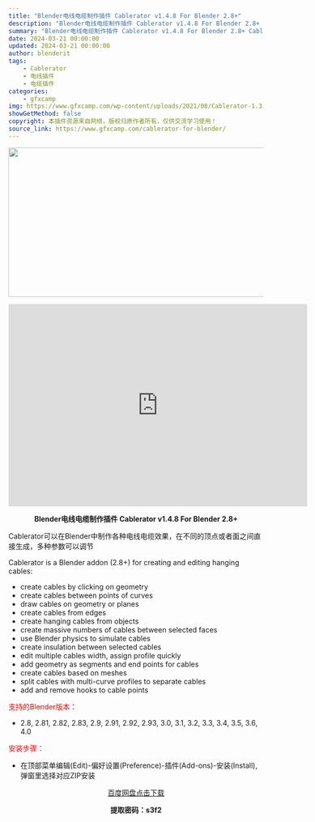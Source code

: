 ```yaml
---
title: "Blender电线电缆制作插件 Cablerator v1.4.8 For Blender 2.8+"
description: "Blender电线电缆制作插件 Cablerator v1.4.8 For Blender 2.8+ Cablerator可以在Blender中制作各种电线电缆效果，在不同的顶点或者面之间直接生成，多..."
summary: "Blender电线电缆制作插件 Cablerator v1.4.8 For Blender 2.8+ Cablerator可以在Blender中制作各种电线电缆效果，在不同的顶点或者面之间直接生成，多..."
date: 2024-03-21 00:00:00
updated: 2024-03-21 00:00:00
author: blenderit
tags: 
    - Cablerator
    - 电线插件
    - 电缆插件
categories:
    - gfxcamp
img: https://www.gfxcamp.com/wp-content/uploads/2021/08/Cablerator-1.3.0-For-Blender-2.8.jpg
showGetMethod: false
copyright: 本插件资源来自网络，版权归原作者所有，仅供交流学习使用！
source_link: https://www.gfxcamp.com/cablerator-for-blender/
---
```

<div><p><img decoding="async" class="aligncenter size-full wp-image-97435" src="https://www.gfxcamp.com/wp-content/uploads/2021/08/Cablerator-1.3.0-For-Blender-2.8.jpg" data-src="https://www.gfxcamp.com/wp-content/uploads/2021/08/Cablerator-1.3.0-For-Blender-2.8.jpg" alt="" width="590" height="295" data-srcset="https://www.gfxcamp.com/wp-content/uploads/2021/08/Cablerator-1.3.0-For-Blender-2.8.jpg 590w, https://www.gfxcamp.com/wp-content/uploads/2021/08/Cablerator-1.3.0-For-Blender-2.8-150x75.jpg 150w" data-sizes="(max-width: 590px) 100vw, 590px"></p><p style="text-align: center;"><iframe loading="lazy" src="https://player.youku.com/embed/XNTE5NjU0ODA2MA==" width="590" height="400" frameborder="0" allowfullscreen="allowfullscreen"></iframe></p><p style="text-align: center;"><strong>Blender电线电缆制作插件 Cablerator v1.4.8 For Blender 2.8+</strong></p><p>Cablerator可以在Blender中制作各种电线电缆效果，在不同的顶点或者面之间直接生成，多种参数可以调节</p><p>Cablerator is a Blender addon (2.8+) for creating and editing hanging cables:</p><ul>
<li>create cables by clicking on geometry</li>
<li>create cables between points of curves</li>
<li>draw cables on geometry or planes</li>
<li>create cables from edges</li>
<li>create hanging cables from objects</li>
<li>create massive numbers of cables between selected faces</li>
<li>use Blender physics to simulate cables</li>
<li>create insulation between selected cables</li>
<li>edit multiple cables width, assign profile quickly</li>
<li>add geometry as segments and end points for cables</li>
<li>create cables based on meshes</li>
<li>split cables with multi-curve profiles to separate cables</li>
<li>add and remove hooks to cable points</li>
</ul><p style="text-align: left;"><span style="color: #ff0000;">支持的Blender版本：</span></p><ul>
<li style="text-align: left;">2.8, 2.81, 2.82, 2.83, 2.9, 2.91, 2.92, 2.93, 3.0, 3.1, 3.2, 3.3, 3.4, 3.5, 3.6, 4.0</li>
</ul><p style="text-align: left;"><span style="color: #ff0000;">安装步骤：</span></p><ul>
<li>在顶部菜单编辑(Edit)-偏好设置(Preference)-插件(Add-ons)-安装(Install),弹窗里选择对应ZIP安装</li>
</ul><p style="text-align: center;"><a class="maxbutton-3 maxbutton maxbutton-baidu" target="_blank" rel="noopener" href="https://pan.baidu.com/s/16Ykud4Fur_t_u5ZAyiXhuw?pwd=s3f2"><span class="mb-text">百度网盘点击下载</span></a></p><p style="text-align: center;"><strong>提取密码：s3f2</strong></p></div>
